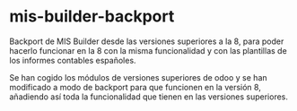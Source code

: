 # mis-builder-backport
Backport de MIS Builder desde las versiones superiores a la 8, para poder hacerlo funcionar en la 8 con la misma funcionalidad y con las plantillas de los informes contables españoles.

Se han cogido los módulos de versiones superiores de odoo y se han modificado a modo de backport para que funcionen en la versión 8, añadiendo así toda la funcionalidad que tienen en las versiones superiores.
